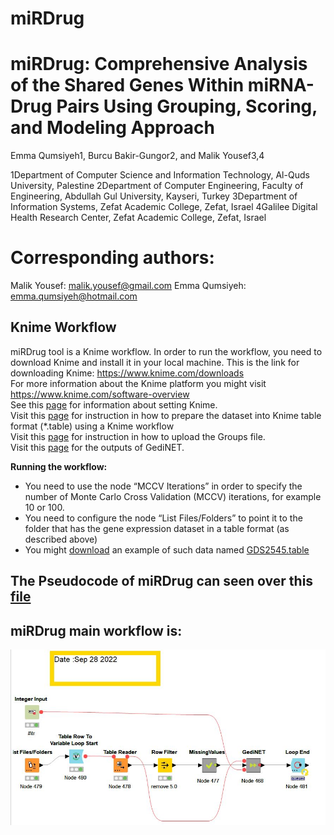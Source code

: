 # miRDrug
# miRDrug: Comprehensive Analysis of the Shared Genes Within miRNA-Drug Pairs Using Grouping, Scoring, and Modeling Approach
                                  
 Emma Qumsiyeh1,  Burcu Bakir-Gungor2,   and  Malik Yousef3,4

1Department of  Computer Science and Information Technology, Al-Quds University, Palestine
2Department of Computer Engineering, Faculty of Engineering, Abdullah Gul University, Kayseri, Turkey
3Department of Information Systems, Zefat Academic College, Zefat, Israel
4Galilee Digital Health Research Center, Zefat Academic College, Zefat, Israel

# Corresponding authors:
Malik Yousef: malik.yousef@gmail.com
Emma Qumsiyeh: emma.qumsiyeh@hotmail.com


## Knime Workflow
miRDrug tool is a Knime workflow. In order to run the workflow, you need to download Knime and install it in your local machine.
This is the link for downloading Knime: https://www.knime.com/downloads<br>
For more information about the Knime platform you might visit https://www.knime.com/software-overview <br>
See this [page](pages/SettingsKnime.md) for information about setting Knime.
<br>
Visit this [page](https://github.com/malikyousef/GediNET/blob/main/pages/TableFormat.md) for instruction in how to prepare the dataset into Knime table format (*.table) using a Knime workflow
<br>
Visit this [page](https://github.com/malikyousef/GediNET/blob/main/pages/GroupingFile.md) for instruction in how to upload the Groups file.  
Visit this [page](https://github.com/malikyousef/GediNET/blob/main/pages/outputs.md) for the outputs of GediNET.
<br> 

**Running the workflow:**

- You need to use the node “MCCV Iterations” in order to specify the number of Monte Carlo Cross Validation (MCCV) iterations, for example 10 or 100.
- You need to configure the node “List Files/Folders” to point it to the folder that has the gene expression dataset in a table format (as described above)
- You might [download](GDS4824.table) an example of such data named [GDS2545.table](GDS2545.table)<br>

## The  Pseudocode of miRDrug can seen over this [file](pages/Pseudocode.txt) 
## miRDrug main workflow is: ##

![alt text](https://github.com/malikyousef/GediNET/blob/main/images/GediNET_main.JPG?raw=true)

